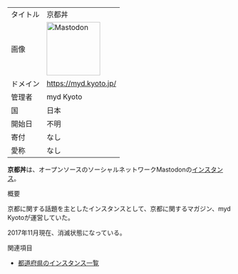 <div class="mw-parser-output">

|          |                                                                                                                                                                                                                                                                                                                                       |
|----------|---------------------------------------------------------------------------------------------------------------------------------------------------------------------------------------------------------------------------------------------------------------------------------------------------------------------------------------|
| タイトル | 京都丼                                                                                                                                                                                                                                                                                                                                |
| 画像     | <a href="/%E3%83%95%E3%82%A1%E3%82%A4%E3%83%AB:Mastodon_logo.png" class="image" title="Mastodon"><img src="/images/thumb/0/00/Mastodon_logo.png/120px-Mastodon_logo.png" srcset="/images/thumb/0/00/Mastodon_logo.png/180px-Mastodon_logo.png 1.5x, /images/0/00/Mastodon_logo.png 2x" width="120" height="120" alt="Mastodon" /></a> |
| ドメイン | <a href="https://myd.kyoto.jp/" class="external free" rel="nofollow">https://myd.kyoto.jp/</a>                                                                                                                                                                                                                                        |
| 管理者   | myd Kyoto                                                                                                                                                                                                                                                                                                                             |
| 国       | 日本                                                                                                                                                                                                                                                                                                                                  |
| 開始日   | 不明                                                                                                                                                                                                                                                                                                                                  |
| 寄付     | なし                                                                                                                                                                                                                                                                                                                                  |
| 愛称     | なし                                                                                                                                                                                                                                                                                                                                  |

**京都丼**は、オープンソースのソーシャルネットワークMastodonの[インスタンス](/%E3%82%A4%E3%83%B3%E3%82%B9%E3%82%BF%E3%83%B3%E3%82%B9 "インスタンス")。

概要

京都に関する話題を主としたインスタンスとして、京都に関するマガジン、myd Kyotoが運営していた。

2017年11月現在、消滅状態になっている。

関連項目

-   [都道府県のインスタンス一覧](/%E9%83%BD%E9%81%93%E5%BA%9C%E7%9C%8C%E3%81%AE%E3%82%A4%E3%83%B3%E3%82%B9%E3%82%BF%E3%83%B3%E3%82%B9%E4%B8%80%E8%A6%A7 "都道府県のインスタンス一覧")

</div>

